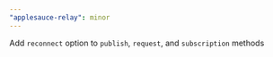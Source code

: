 ```yaml
---
"applesauce-relay": minor
---
```


Add `reconnect` option to `publish`, `request`, and `subscription` methods
